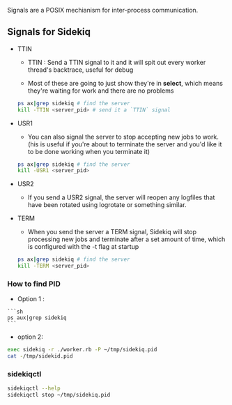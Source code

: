 Signals are a POSIX mechianism for inter-process communication.

## Signals for Sidekiq

* TTIN

   * TTIN : Send a TTIN signal to it and it will spit out every worker thread's backtrace, useful for debug

   * Most of these are going to just show they're in **select**, which means they're waiting for work and there are no problems

   ```sh
   ps ax|grep sidekiq # find the server
   kill -TTIN <server_pid> # send it a `TTIN` signal
   ```

* USR1

   * You can also signal the server to stop accepting new jobs to work.(his is useful if you're about to terminate the server and you'd like it to be done working when you terminate it)

   ```sh
   ps ax|grep sidekiq # find the server
   kill -USR1 <server_pid>
   ```

* USR2
  * If you send a USR2 signal, the server will reopen any logfiles that have been rotated using logrotate or something similar.

* TERM

  * When you send the server a TERM signal, Sidekiq will stop processing new jobs and terminate after a set amount of time, which is configured with the -t flag at startup

  ```sh
  ps ax|grep sidekiq # find the server
  kill -TERM <server_pid>
  ```

### How to find PID

   * Option 1 :

    ```sh
    ps aux|grep sidekiq
    ```
   * option 2:

   ```sh
   exec sidekiq -r ./worker.rb -P ~/tmp/sidekiq.pid
   cat -/tmp/sidekid.pid
   ```

### sidekiqctl

   ```sh
   sidekiqctl --help
   sidekiqctl stop ~/tmp/sidekiq.pid
   ```
